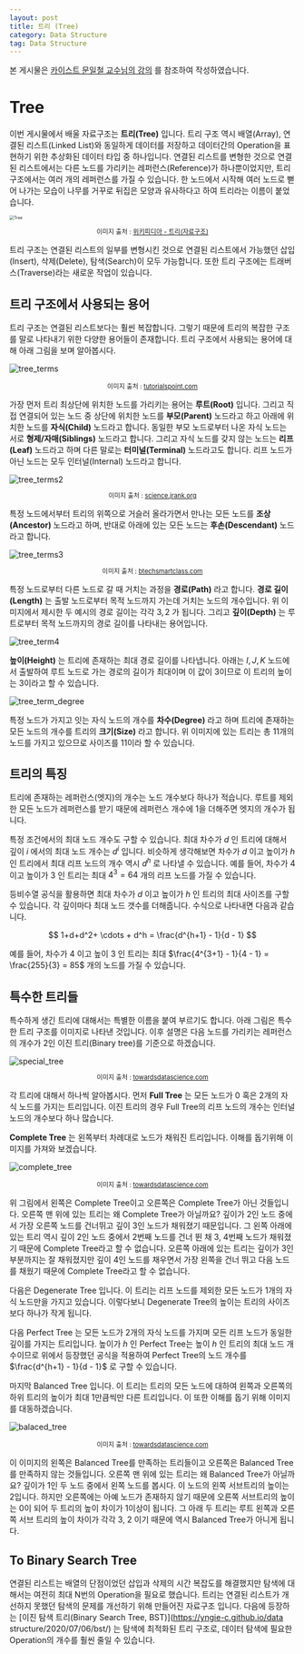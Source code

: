 ```yaml
---
layout: post
title: 트리 (Tree)
category: Data Structure
tag: Data Structure
---
```




본 게시물은 [카이스트 문일철 교수님의 강의](https://www.edwith.org/datastructure-2019s/lecture/40291/) 를 참조하여 작성하였습니다.



# Tree

이번 게시물에서 배울 자료구조는 **트리(Tree)** 입니다. 트리 구조 역시 배열(Array), 연결된 리스트(Linked List)와 동일하게 데이터를 저장하고 데이터간의 Operation을 표현하기 위한 추상화된 데이터 타입 중 하나입니다. 연결된 리스트를 변형한 것으로 연결된 리스트에서는 다른 노드를 가리키는 레퍼런스(Reference)가 하나뿐이었지만, 트리 구조에서는 여러 개의 레퍼런스를 가질 수 있습니다. 한 노드에서 시작해 여러 노드로 뻗어 나가는 모습이 나무를 거꾸로 뒤집은 모양과 유사하다고 하여 트리라는 이름이 붙었습니다.

<img src="https://upload.wikimedia.org/wikipedia/commons/thumb/5/5f/Tree_%28computer_science%29.svg/800px-Tree_%28computer_science%29.svg.png" alt="Tree" style="zoom:50%;" />

<p align="center" style="font-size:80%">이미지 출처 : <a href="https://en.wikipedia.org/wiki/Tree_(data_structure)">위키피디아 - 트리(자료구조)</a></p>



트리 구조는 연결된 리스트의 일부를 변형시킨 것으로 연결된 리스트에서 가능했던 삽입(Insert), 삭제(Delete), 탐색(Search)이 모두 가능합니다. 또한 트리 구조에는 트래버스(Traverse)라는 새로운 작업이 있습니다.


## 트리 구조에서 사용되는 용어

트리 구조는 연결된 리스트보다는 훨씬 복잡합니다. 그렇기 때문에 트리의 복잡한 구조를 말로 나타내기 위한 다양한 용어들이 존재합니다. 트리 구조에서 사용되는 용어에 대해 아래 그림을 보며 알아봅시다.

![tree_terms](https://www.tutorialspoint.com/data_structures_algorithms/images/binary_tree.jpg)

<p align="center" style="font-size:80%">이미지 출처 : <a href="https://www.tutorialspoint.com/data_structures_algorithms/tree_data_structure.htm">tutorialspoint.com</a></p>

가장 먼저 트리 최상단에 위치한 노드를 가리키는 용어는 **루트(Root)** 입니다. 그리고 직접 연결되어 있는 노드 중 상단에 위치한 노드를 **부모(Parent)** 노드라고 하고 아래에 위치한 노드를 **자식(Child)** 노드라고 합니다. 동일한 부모 노드로부터 나온 자식 노드는 서로 **형제/자매(Siblings)** 노드라고 합니다. 그리고 자식 노드를 갖지 않는 노드는 **리프(Leaf)** 노드라고 하며 다른 말로는 **터미널(Terminal)** 노드라고도 합니다. 리프 노드가 아닌 노드는 모두 인터널(Internal) 노드라고 합니다.

<img src="https://callisto.ggsrv.com/imgsrv/FastFetch/UBER1/9781682176771_00186" alt="tree_terms2"  />

<p align="center" style="font-size:80%">이미지 출처 : <a href="https://science.jrank.org/programming/Tree_Structures.html">science.jrank.org</a></p>

특정 노드에서부터 트리의 위쪽으로 거슬러 올라가면서 만나는 모든 노드를 **조상(Ancestor)** 노드라고 하며, 반대로 아래에 있는 모든 노드는 **후손(Descendant)** 노드라고 합니다.

<img src="http://www.btechsmartclass.com/data_structures/ds_images/Path.png" alt="tree_terms3"  />

<p align="center" style="font-size:80%">이미지 출처 : <a href="http://www.btechsmartclass.com/data_structures/tree-terminology.html">btechsmartclass.com</a></p>

특정 노드로부터 다른 노드로 갈 때 거치는 과정을 **경로(Path)** 라고 합니다. **경로 길이(Length)** 는 출발 노드로부터 목적 노드까지 가는데 거치는 노드의 개수입니다. 위 이미지에서 제시한 두 예시의 경로 길이는 각각 $3, 2$ 가 됩니다. 그리고 **깊이(Depth)** 는 루트로부터 목적 노드까지의 경로 길이를 나타내는 용어입니다.

<img src="http://www.btechsmartclass.com/data_structures/ds_images/Height.png" alt="tree_term4"  />

**높이(Height)** 는 트리에 존재하는 최대 경로 길이를 나타냅니다. 아래는 $I, J, K$ 노드에서 출발하여 루트 노드로 가는 경로의 길이가 최대이며 이 값이 3이므로 이 트리의 높이는 3이라고 할 수 있습니다.

![tree_term_degree](http://www.btechsmartclass.com/data_structures/ds_images/Degree.png)

특정 노드가 가지고 잇는 자식 노드의 개수를 **차수(Degree)** 라고 하며 트리에 존재하는 모든 노드의 개수를 트리의 **크기(Size)** 라고 합니다. 위 이미지에 있는 트리는 총 11개의 노드를 가지고 있으므로 사이즈를 11이라 할 수 있습니다. 



## 트리의 특징

트리에 존재하는 레퍼런스(엣지)의 개수는 노드 개수보다 하나가 적습니다. 루트를 제외한 모든 노드가 레퍼런스를 받기 때문에 레퍼런스 개수에 1을 더해주면 엣지의 개수가 됩니다.

특정 조건에서의 최대 노드 개수도 구할 수 있습니다. 최대 차수가 $d$ 인 트리에 대해서 깊이 $i$ 에서의 최대 노드 개수는 $d^i$ 입니다. 비슷하게 생각해보면 차수가 $d$ 이고 높이가 $h$ 인 트리에서 최대 리프 노드의 개수 역시 $d^h$ 로 나타낼 수 있습니다. 예를 들어, 차수가 $4$ 이고 높이가 $3$ 인 트리는 최대 $4^3 = 64$ 개의 리프 노드를 가질 수 있습니다.

등비수열 공식을 활용하면 최대 차수가 $d$ 이고 높이가 $h$ 인 트리의 최대 사이즈를 구할 수 있습니다. 각 깊이마다 최대 노드 갯수를 더해줍니다. 수식으로 나타내면 다음과 같습니다.


$$
1+d+d^2+ \cdots + d^h = \frac{d^{h+1} - 1}{d - 1}
$$


예를 들어, 차수가 $4$ 이고 높이 $3$ 인 트리는 최대 $\frac{4^{3+1} - 1}{4 - 1} = \frac{255}{3} = 85$ 개의 노드를 가질 수 있습니다. 



## 특수한 트리들

특수하게 생긴 트리에 대해서는 특별한 이름을 붙여 부르기도 합니다. 아래 그림은 특수한 트리 구조를 이미지로 나타낸 것입니다. 이후 설명은 다음 노드를 가리키는 레퍼런스의 개수가 2인 이진 트리(Binary tree)를 기준으로 하겠습니다.

<img src="https://miro.medium.com/max/1890/1*CMGFtehu01ZEBgzHG71sMg.png" alt="special_tree"  />

<p align="center" style="font-size:80%">이미지 출처 : <a href="https://towardsdatascience.com/5-types-of-binary-tree-with-cool-illustrations-9b335c430254">towardsdatascience.com</a></p>

각 트리에 대해서 하나씩 알아봅시다. 먼저 **Full Tree** 는 모든 노드가 0 혹은 2개의 자식 노드를 가지는 트리입니다. 이진 트리의 경우 Full Tree의 리프 노드의 개수는 인터널 노드의 개수보다 하나 많습니다.

**Complete Tree** 는 왼쪽부터 차례대로 노드가 채워진 트리입니다. 이해를 돕기위해 이미지를 가져와 보겠습니다.

![complete_tree](https://miro.medium.com/max/1000/1*M1qfRR59TR9-i4pmI-_Clg.png)

<p align="center" style="font-size:80%">이미지 출처 : <a href="https://towardsdatascience.com/5-types-of-binary-tree-with-cool-illustrations-9b335c430254">towardsdatascience.com</a></p>

위 그림에서 왼쪽은 Complete Tree이고 오른쪽은 Complete Tree가 아닌 것들입니다. 오른쪽 맨 위에 있는 트리는 왜 Complete Tree가 아닐까요? 깊이가 2인 노드 중에서 가장 오른쪽 노드를 건너뛰고 깊이 3인 노드가 채워졌기 때문입니다. 그 왼쪽 아래에 있는 트리 역시 깊이 2인 노드 중에서 2번째 노드를 건너 뛴 채 3, 4번째 노드가 채워졌기 때문에 Complete Tree라고 할 수 없습니다. 오른쪽 아래에 있는 트리는 깊이가 3인 부분까지는 잘 채워졌지만 깊이 4인 노드를 채우면서 가장 왼쪽을 건너 뛰고 다음 노드를 채웠기 때문에 Complete Tree라고 할 수 없습니다. 

다음은 Degenerate Tree 입니다. 이 트리는 리프 노드를 제외한 모든 노드가 1개의 자식 노드만을 가지고 있습니다. 이렇다보니 Degenerate Tree의 높이는 트리의 사이즈보다 하나가 작게 됩니다.

다음 Perfect Tree 는 모든 노드가 2개의 자식 노드를 가지며 모든 리프 노드가 동일한 깊이를 가지는 트리입니다. 높이가 $h$ 인 Perfect Tree는 높이 $h$ 인 트리의 최대 노드 개수이므로 위에서 등장했던 공식을 적용하여 Perfect Tree의 노드 개수를 $\frac{d^{h+1} - 1}{d - 1}$ 로 구할 수 있습니다.

마지막 Balanced Tree 입니다. 이 트리는 트리의 모든 노드에 대하여 왼쪽과 오른쪽의 하위 트리의 높이가 최대 1만큼씩만 다른 트리입니다. 이 또한 이해를 돕기 위해 이미지를 대동하겠습니다.

![balaced_tree](https://miro.medium.com/max/1000/1*jSq-xjEZYytNDIBpZNQC2w.png)

<p align="center" style="font-size:80%">이미지 출처 : <a href="https://towardsdatascience.com/5-types-of-binary-tree-with-cool-illustrations-9b335c430254">towardsdatascience.com</a></p>

이 이미지의 왼쪽은 Balanced Tree를 만족하는 트리들이고 오른쪽은 Balanced Tree를 만족하지 않는 것들입니다. 오른쪽 맨 위에 있는 트리는 왜 Balanced Tree가 아닐까요? 깊이가 1인 두 노드 중에서 왼쪽 노드를 봅시다. 이 노드의 왼쪽 서브트리의 높이는 2입니다. 하지만 오른쪽에는 아예 노드가 존재하지 않기 때문에 오른쪽 서브트리의 높이는 0이 되어 두 트리의 높이 차이가 1이상이 됩니다. 그 아래 두 트리는 루트 왼쪽과 오른쪽 서브 트리의 높이 차이가 각각 3, 2 이기 때문에 역시 Balanced Tree가 아니게 됩니다.



## To Binary Search Tree

연결된 리스트는 배열의 단점이었던 삽입과 삭제의 시간 복잡도를 해결했지만 탐색에 대해서는 여전히 최대 N번의 Operation을 필요로 했습니다. 트리는 연결된 리스트가 개선하지 못했던 탐색의 문제를 개선하기 위해 만들어진 자료구조 입니다. 다음에 등장하는 [이진 탐색 트리(Binary Search Tree, BST)](https://yngie-c.github.io/data structure/2020/07/06/bst/) 는 탐색에 최적화된 트리 구조로, 데이터 탐색에 필요한 Operation의 개수를 훨씬 줄일 수 있습니다.